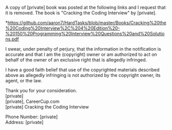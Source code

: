 A copy of [private] book was posted at the following links and I request that it
is removed. The book is "Cracking the Coding Interview" by [private].

*https://github.com/aaron7/HardTasks/blob/master/Books/Cracking%20the%20Coding%20Interview%2C%204%20Edition%20-%20150%20Programming%20Interview%20Questions%20and%20Solutions.pdf

I swear, under penalty of perjury, that the information in the notification
is accurate and that I am the (copyright) owner or am authorized to act on
behalf of the owner of an exclusive right that is allegedly infringed.

I have a good faith belief that use of the copyrighted materials described
above as allegedly infringing is not authorized by the copyright owner, its
agent, or the law.

Thank you for your consideration.  
[private]  
[private], CareerCup.com  
[private] Cracking the Coding Interview

Phone Number: [private]  
Address: [private]
